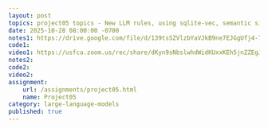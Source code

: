 ```yaml
---
layout: post
topics: project05 topics - New LLM rules, using sqlite-vec, semantic similarity, 
date: 2025-10-28 08:00:00 -0700
notes1: https://drive.google.com/file/d/139tsSZVlzbYaVJkB9ne7EJGgUfj4-7X_/view?usp=sharing
code1: 
video1: https://usfca.zoom.us/rec/share/dKyn9sNbslwhdWidKUxxKEh5jnZZEgJZgxuwLSRYnywN1A8eJ4VSiuUHxkeHzVJB.zTYyo7Y0taTrshOC
notes2: 
code2: 
video2: 
assignment: 
    url: /assignments/project05.html
    name: Project05
category: large-language-models
published: true
---
```

